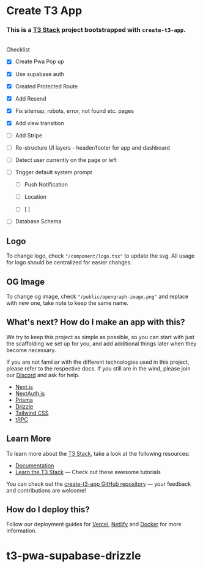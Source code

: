 # Create T3 App

### This is a [T3 Stack](https://create.t3.gg/) project bootstrapped with `create-t3-app`.

\
Checklist

-   [x] Create Pwa Pop up

-   [x] Use supabase auth

-   [x] Created Protected Route

-   [x] Add Resend

-   [x] Fix sitemap, robots, error, not found etc. pages

-   [x] Add view transition

-   [ ] Add Stripe

-   [ ] Re-structure UI layers - header/footer for app and dashboard

-   [ ] Detect user currently on the page or left

-   [ ] Trigger default system prompt

    -   [ ] Push Notification

    -   [ ] Location

    -   [ ] \[ \]

-   [ ] Database Schema

## Logo

To change logo, check `"/component/logo.tsx"` to update the svg. All usage for logo should be centralized for easier changes.

## OG Image

To change og image, check `"/public/opengraph-image.png"` and replace with new one, take note to keep the same name.

## What's next? How do I make an app with this?

We try to keep this project as simple as possible, so you can start with just the scaffolding we set up for you, and add additional things later when they become necessary.

If you are not familiar with the different technologies used in this project, please refer to the respective docs. If you still are in the wind, please join our [Discord](https://t3.gg/discord) and ask for help.

-   [Next.js](https://nextjs.org)
-   [NextAuth.js](https://next-auth.js.org)
-   [Prisma](https://prisma.io)
-   [Drizzle](https://orm.drizzle.team)
-   [Tailwind CSS](https://tailwindcss.com)
-   [tRPC](https://trpc.io)

## Learn More

To learn more about the [T3 Stack](https://create.t3.gg/), take a look at the following resources:

-   [Documentation](https://create.t3.gg/)
-   [Learn the T3 Stack](https://create.t3.gg/en/faq#what-learning-resources-are-currently-available) — Check out these awesome tutorials

You can check out the [create-t3-app GitHub repository](https://github.com/t3-oss/create-t3-app) — your feedback and contributions are welcome!

## How do I deploy this?

Follow our deployment guides for [Vercel](https://create.t3.gg/en/deployment/vercel), [Netlify](https://create.t3.gg/en/deployment/netlify) and [Docker](https://create.t3.gg/en/deployment/docker) for more information.

# t3-pwa-supabase-drizzle
